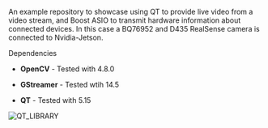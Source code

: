 An example repository to showcase using QT to provide live video from a video stream, and Boost ASIO to transmit hardware information about connected devices. In this case a BQ76952 and D435 RealSense camera is connected to Nvidia-Jetson.

Dependencies

- **OpenCV** - Tested with 4.8.0

- **GStreamer** - Tested wtih 14.5

- **QT** - Tested with 5.15


![QT_LIBRARY](https://github.com/user-attachments/assets/1528aedf-1c28-4e21-b334-b7aa48426e2a)
